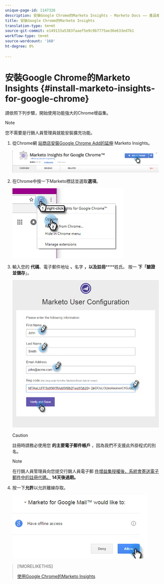 ```yaml
---
unique-page-id: 1147326
description: 安裝Google Chrome的Marketo Insights - Marketo Docs —— 產品檔案
title: 安裝Google Chrome的Marketo Insights
translation-type: tm+mt
source-git-commit: e149133a5383faaef5e9c9b7775ae36e633ed7b1
workflow-type: tm+mt
source-wordcount: '160'
ht-degree: 0%

---
```



# 安裝Google Chrome的Marketo Insights {#install-marketo-insights-for-google-chrome}

請依照下列步驟，開始使用功能強大的Chrome增益集。

>[!NOTE]
>
>您不需要是行銷人員管理員就能安裝擴充功能。

1. 從Chrome網 [站商店安裝Google Chrome Add的延伸](https://chrome.google.com/webstore/detail/marketo-for-google-mail/jjkfbhajlmoeegbjgjipliamplidmbjb) Marketo Insights。

   ![](assets/image2015-10-5-10-3a24-3a7.png)

1. 在Chrome中按一下Marketo標誌並選取**選項**。

   ![](assets/two.png)

1. 輸入您的 **代碼**、電子郵件地址 **、**&#x200B;名字 **，以及註冊******&#x200B;姓氏。 按一 **下「驗證並儲存**」。

   ![](assets/three.png)

   >[!CAUTION]
   >
   >註冊時請務必使用您 **的主要電子郵件帳戶** ，因為我們不支援此外掛程式的別名。

   >[!NOTE]
   >
   >在行銷人員管理員向您提交行銷人員電子郵 [件](http://docs.marketo.com/pages/viewpage.action?pageid=7510848)[增益集授權後，系統會寄送電子郵件中的註冊代碼](../../../product-docs/marketo-sales-insight/msi-outlook-plugin/issue-a-marketo-email-add-in-license.md)[。](http://docs.marketo.com/pages/viewpage.action?pageid=7510848) **14天後過期。**

1. 按一下**允許**以允許離線存取。

   ![](assets/image2015-10-5-10-3a34-3a1.png)

>[!MORELIKETHIS]
>
>[使用Google Chrome的Marketo Insights](using-marketo-insights-for-google-chrome.md)

